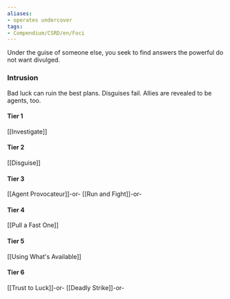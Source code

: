 ```yaml
---
aliases:
- operates undercover
tags:
- Compendium/CSRD/en/Foci
---
```


Under the guise of someone else, you seek to find answers the powerful do not want divulged.
 ### Intrusion
Bad luck can ruin the best plans. Disguises fail. Allies are revealed to be agents, too.

#### Tier 1
[[Investigate]]
#### Tier 2
[[Disguise]]
#### Tier 3
[[Agent Provocateur]]-or-
[[Run and Fight]]-or-
#### Tier 4
[[Pull a Fast One]]
#### Tier 5
[[Using What's Available]]
#### Tier 6
[[Trust to Luck]]-or-
[[Deadly Strike]]-or-
